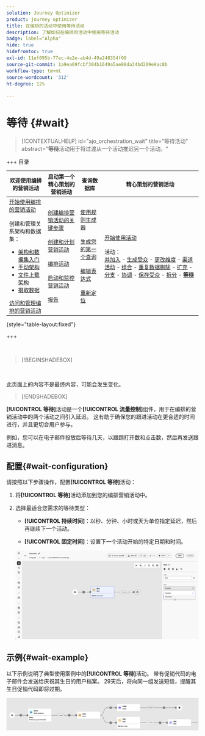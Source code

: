 ```yaml
---
solution: Journey Optimizer
product: journey optimizer
title: 在编排的活动中使用等待活动
description: 了解如何在编排的活动中使用等待活动
badge: label="Alpha"
hide: true
hidefromtoc: true
exl-id: 11ef095b-77ec-4e2e-ab4d-49a248354f08
source-git-commit: 1a9ea09fcbf304b1649a5ae88da34bd209e9ac8b
workflow-type: tm+mt
source-wordcount: '312'
ht-degree: 12%

---
```


# 等待 {#wait}

>[!CONTEXTUALHELP]
>id="ajo_orchestration_wait"
>title="等待活动"
>abstract="**等待**&#x200B;活动用于将过渡从一个活动推迟另一个活动。"


+++ 目录

| 欢迎使用编排的营销活动 | 启动第一个精心策划的营销活动 | 查询数据库 | 精心策划的营销活动 |
|---|---|---|---|
| [开始使用编排的营销活动](../gs-orchestrated-campaigns.md)<br/><br/>创建和管理关系架构和数据集：</br> <ul><li>[架构和数据集入门](../gs-schemas.md)</li><li>[手动架构](../manual-schema.md)</li><li>[文件上载架构](../file-upload-schema.md)</li><li>[摄取数据](../ingest-data.md)</li></ul>[访问和管理编排的营销活动](../access-manage-orchestrated-campaigns.md) | [创建编排营销活动的关键步骤](../gs-campaign-creation.md)<br/><br/>[创建和计划营销活动](../create-orchestrated-campaign.md)<br/><br/>[编排活动](../orchestrate-activities.md)<br/><br/>[启动和监控营销活动](../start-monitor-campaigns.md)<br/><br/>[报告](../reporting-campaigns.md) | [使用规则生成器](../orchestrated-rule-builder.md)<br/><br/>[生成您的第一个查询](../build-query.md)<br/><br/>[编辑表达式](../edit-expressions.md)<br/><br/>[重新定位](../retarget.md) | [开始使用活动](about-activities.md)<br/><br/>活动：<br/>[并加入](and-join.md) - [生成受众](build-audience.md) - [更改维度](change-dimension.md) - [渠道活动](channels.md) - [组合](combine.md) - [重复数据删除](deduplication.md) - [扩充](enrichment.md) - [分支](fork.md) - [协调](reconciliation.md) - [保存受众](save-audience.md) - [拆分](split.md) - <b>[等待](wait.md)</b> |

{style="table-layout:fixed"}

+++

<br/>

>[!BEGINSHADEBOX]

</br>

此页面上的内容不是最终内容，可能会发生变化。

>[!ENDSHADEBOX]

**[!UICONTROL 等待]**&#x200B;活动是一个&#x200B;**[!UICONTROL 流量控制]**&#x200B;组件，用于在编排的营销活动中的两个活动之间引入延迟。 这有助于确保您的跟进活动在更合适的时间进行，并且更切合用户参与。

例如，您可以在电子邮件投放后等待几天，以跟踪打开数和点击数，然后再发送跟进消息。

## 配置{#wait-configuration}

请按照以下步骤操作，配置&#x200B;**[!UICONTROL 等待]**&#x200B;活动：

1. 将&#x200B;**[!UICONTROL 等待]**&#x200B;活动添加到您的编排营销活动中。

1. 选择最适合您需求的等待类型：

   * **[!UICONTROL 持续时间]**：以秒、分钟、小时或天为单位指定延迟，然后再继续下一个活动。

   * **[!UICONTROL 固定时间]**：设置下一个活动开始的特定日期和时间。

   ![](../assets/wait_activity.png)

## 示例{#wait-example}

以下示例说明了典型使用案例中的&#x200B;**[!UICONTROL 等待]**&#x200B;活动。  带有促销代码的电子邮件会发送给庆祝其生日的用户档案。 29天后，将向同一组发送短信，提醒其生日促销代码即将过期。

![](../assets/wait-example.png)
